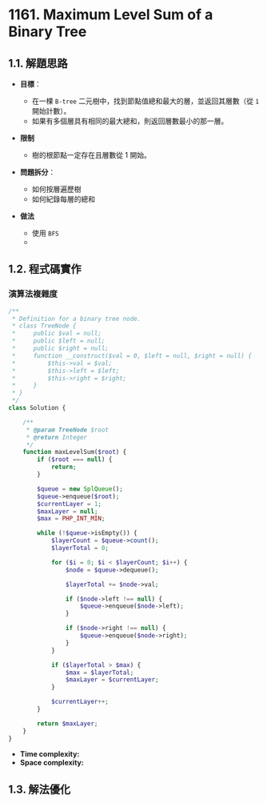 # 1161. Maximum Level Sum of a Binary Tree

## 1.1. 解題思路

- **目標**：
  - 在一棵 `B-tree` 二元樹中，找到節點值總和最大的層，並返回其層數（從 `1` 開始計數）。
  - 如果有多個層具有相同的最大總和，則返回層數最小的那一層。

- **限制**
  - 樹的根節點一定存在且層數從 1 開始。
- **問題拆分**：
  - 如何按層遍歷樹
  - 如何紀錄每層的總和

- **做法**
  - 使用 `BFS`
  -

## 1.2. 程式碼實作

### 演算法複雜度

```php
/**
 * Definition for a binary tree node.
 * class TreeNode {
 *     public $val = null;
 *     public $left = null;
 *     public $right = null;
 *     function __construct($val = 0, $left = null, $right = null) {
 *         $this->val = $val;
 *         $this->left = $left;
 *         $this->right = $right;
 *     }
 * }
 */
class Solution {

    /**
     * @param TreeNode $root
     * @return Integer
     */
    function maxLevelSum($root) {
        if ($root === null) {
            return;
        }

        $queue = new SplQueue();
        $queue->enqueue($root);
        $currentLayer = 1;
        $maxLayer = null;
        $max = PHP_INT_MIN;

        while (!$queue->isEmpty()) {
            $layerCount = $queue->count();
            $layerTotal = 0;

            for ($i = 0; $i < $layerCount; $i++) {
                $node = $queue->dequeue();

                $layerTotal += $node->val;

                if ($node->left !== null) {
                    $queue->enqueue($node->left);
                }

                if ($node->right !== null) {
                    $queue->enqueue($node->right);
                }
            }

            if ($layerTotal > $max) {
                $max = $layerTotal;
                $maxLayer = $currentLayer;
            }

            $currentLayer++;
        }

        return $maxLayer;
    }
}
```

- **Time complexity:**
- **Space complexity:**

## 1.3. 解法優化
